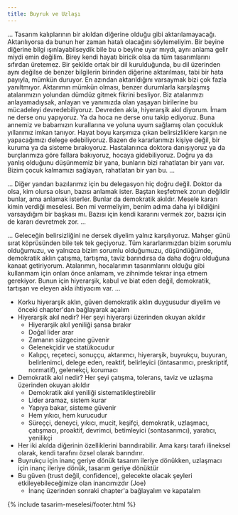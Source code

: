 ```yaml
---
title: Buyruk ve Uzlaşı
---
```


... Tasarım kalıplarının bir akıldan diğerine olduğu gibi aktarılamayacağı.
Aktarılıyorsa da bunun her zaman hatalı olacağını söylemeliyim. Bir beyine
diğerine bilgi ışınlayabilseydik bile bu o beyine uyar mıydı, aynı anlama gelir
miydi emin değilim. Birey kendi hayatı biricik olsa da tüm tasarımlarını
sıfırdan üretemez. Bir şekilde ortak bir dil kurulduğunda, bu dil üzerinden aynı
değilse de benzer bilgilerin birinden diğerine aktarılması, tabi bir hata
payıyla, mümkün duruyor. En azından aktarıldığını varsaymak bizi çok fazla
yanıltmıyor. Aktarımın mümkün olması, benzer durumlarla karşılaşmış atalarımızın
yolundan dümdüz gitmek fikrini besliyor. Biz atalarımızı anlayamadıysak, anlayan
ve yanımızda olan yaşayan birilerine bu mücadeleyi devredebiliyoruz. Devreden
akla, hiyerarşik akıl diyorum. İmam ne derse onu yapıyoruz. Ya da hoca ne derse
onu takip ediyoruz. Buna annemiz ve babamızın kurallarına ve yoluna uyum
sağlamış olan çocukluk yıllarımız imkan tanıyor. Hayat boyu karşımıza çıkan
belirsizliklere karşın ne yapacağımızı delege edebiliyoruz. Bazen de
kararlarımızı kişiye değil, bir kuruma ya da sisteme bırakıyoruz. Hastalanınca
doktora danışıyoruz ya da burçlarımıza göre fallara bakıyoruz, hocaya
gidebiliyoruz. Doğru ya da yanlış olduğunu düşünmemiz bir yana, bunların bizi
rahatlatan bir yanı var. Bizim çocuk kalmamızı sağlayan, rahatlatan bir yan bu.
...

... Diğer yandan bazılarımız için bu delegasyon hiç doğru değil. Doktor da olsa,
kim olursa olsun, bazısı anlamak ister. Baştan keşfetmek zorun değildir bunlar,
ama anlamak isterler. Bunlar da demokratik akıldır. Mesele kararı kimin verdiği
meselesi. Ben mi vermeliyim, benim adıma daha iyi bildiğini varsaydığım bir
başkası mı. Bazısı için kendi kararını vermek zor, bazısı için de kararı
devretmek zor. ...

... Geleceğin belirsizliğini ne dersek diyelim yalnız karşılıyoruz. Mahşer günü
sırat köprüsünden bile tek tek geçiyoruz. Tüm kararlarımızdan bizim sorumlu
olduğumuzu, ve yalnızca bizim sorumlu olduğumuzu, düşündüğümde, demokratik aklın
çatışma, tartışma, taviz barındırsa da daha doğru olduğuna kanaat getiriyorum.
Atalarımın, hocalarımın tasarımlarını olduğu gibi kullanmam için onları önce
anlamam, ve zihnimde tekrar inşa etmem gerekiyor. Bunun için hiyerarşik, kabul
ve biat eden değil, demokratik, tartışan ve eleyen akla ihtiyacım var. ...

- Korku hiyerarşik aklın, güven demokratik aklın duygusudur diyelim ve önceki
  chapter'dan bağlayarak açalım
- Hiyerarşik akıl nedir? Her şeyi hiyerarşi üzerinden okuyan akıldır
  - Hiyerarşik akıl yeniliği şansa bırakır
  - Doğal lider arar
  - Zamanın süzgecine güvenir
  - Gelenekçidir ve statükocudur
  - Kalıpçı, reçeteci, sonuççu, aktarımcı, hiyerarşik, buyrukçu, buyuran,
    belirlenimci, delege eden, reaktif, belirleyici (öntasarımcı, preskriptif,
    normatif), gelenekçi, korumacı
- Demokratik akıl nedir? Her şeyi çatışma, tolerans, taviz ve uzlaşma üzerinden
  okuyan akıldır
  - Demokratik akıl yeniliği sistematikleştirebilir
  - Lider aramaz, sistem kurar
  - Yapıya bakar, sisteme güvenir
  - Hem yıkıcı, hem kurucudur
  - Süreççi, deneyci, yıkıcı, mucit, keşifçi, demokratik, uzlaşmacı, çatışmacı,
    proaktif, devrimci, betimleyici (sontasarımcı), yaratıcı, yenilikçi
- Her iki akılda diğerinin özelliklerini barındırabilir. Ama karşı tarafı
  ilineksel olarak, kendi tarafını özsel olarak barındırır.
- Buyrukçu için inanç geriye dönük tasarım ileriye dönükken, uzlaşmacı için
  inanç ileriye dönük, tasarım geriye dönüktür
- Bu güven (trust değil, confidence), gelecekte olacak şeyleri
  etkileyebileceğimize olan inancımızdır (Joe)
  - İnanç üzerinden sonraki chapter'a bağlayalım ve kapatalım

{% include tasarim-meselesi/footer.html %}
